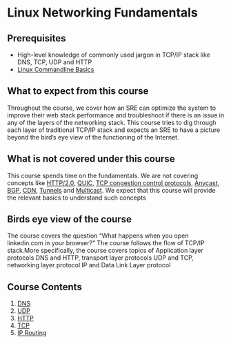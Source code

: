 # Linux Networking Fundamentals

## Prerequisites

- High-level knowledge of commonly used jargon in TCP/IP stack like  DNS, TCP, UDP and HTTP
- [Linux Commandline Basics](https://linkedin.github.io/school-of-sre/level101/linux_basics/command_line_basics/)

## What to expect from this course

Throughout the course, we cover how an SRE can optimize the system to improve their web stack performance and troubleshoot if there is an issue in any of the layers of the networking stack. This course tries to dig through each layer of traditional TCP/IP stack and expects an SRE to have a picture beyond the bird’s eye view of the functioning of the Internet.

## What is not covered under this course

This course spends time on the fundamentals. We are not covering concepts like [HTTP/2.0](https://en.wikipedia.org/wiki/HTTP/2), [QUIC](https://en.wikipedia.org/wiki/QUIC), [TCP congestion control protocols](https://en.wikipedia.org/wiki/TCP_congestion_control), [Anycast](https://en.wikipedia.org/wiki/Anycast), [BGP](https://en.wikipedia.org/wiki/Border_Gateway_Protocol), [CDN](https://en.wikipedia.org/wiki/Content_delivery_network), [Tunnels](https://en.wikipedia.org/wiki/Virtual_private_network) and [Multicast](https://en.wikipedia.org/wiki/Multicast). We expect that this course will provide the relevant basics to understand such concepts

## Birds eye view of the course

The course covers the question “What happens when you open linkedin.com in your browser?” The course follows the flow of TCP/IP stack.More specifically, the course covers topics of Application layer protocols DNS and HTTP, transport layer protocols UDP and TCP, networking layer protocol IP and Data Link Layer protocol 

##  Course Contents
1. [DNS](https://linkedin.github.io/school-of-sre/level101/linux_networking/dns/)
2. [UDP](https://linkedin.github.io/school-of-sre/level101/linux_networking/udp/)
3. [HTTP](https://linkedin.github.io/school-of-sre/level101/linux_networking/http/)
4. [TCP](https://linkedin.github.io/school-of-sre/level101/linux_networking/tcp/)
5. [IP Routing](https://linkedin.github.io/school-of-sre/level101/linux_networking/ipr/)